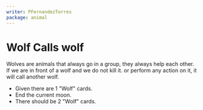 ```yaml
---
writer: PFernandezTorres
package: animal
---
```


# Wolf Calls wolf

Wolves are animals that always go in a group, they always help each other.
If we are in front of a wolf and we do not kill it.
or perform any action on it, it will call another wolf.

 * Given there are 1 "Wolf" cards.
 * End the current moon.
 * There should be 2 "Wolf" cards.
